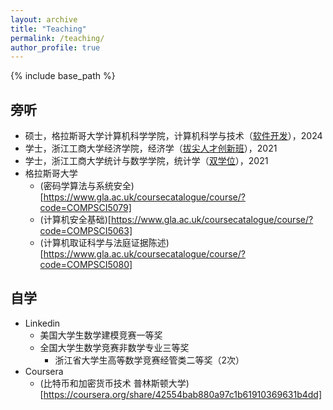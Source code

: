 ```yaml
---
layout: archive
title: "Teaching"
permalink: /teaching/
author_profile: true
---
```


{% include base_path %}

## 旁听
* 硕士，格拉斯哥大学计算机科学学院，计算机科学与技术（[软件开发](https://www.gla.ac.uk/postgraduate/taught/softwaredevelopment/)），2024
* 学士，浙江工商大学经济学院，经济学（[拔尖人才创新班](https://econet.zjgsu.edu.cn/2023/1218/c2227a160361/page.htm)），2021
* 学士，浙江工商大学统计与数学学院，统计学（[双学位](http://tjjy.zjgsu.edu.cn/class.asp?nid=15)），2021
* 格拉斯哥大学
  * (密码学算法与系统安全)[https://www.gla.ac.uk/coursecatalogue/course/?code=COMPSCI5079]
  * (计算机安全基础)[https://www.gla.ac.uk/coursecatalogue/course/?code=COMPSCI5063]
  * (计算机取证科学与法庭证据陈述)[https://www.gla.ac.uk/coursecatalogue/course/?code=COMPSCI5080]

## 自学
* Linkedin
  * 美国大学生数学建模竞赛一等奖
  * 全国大学生数学竞赛非数学专业三等奖
    * 浙江省大学生高等数学竞赛经管类二等奖（2次）
* Coursera
  * (比特币和加密货币技术 普林斯顿大学)[https://coursera.org/share/42554bab880a97c1b61910369631b4dd]

